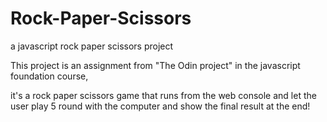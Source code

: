 # Rock-Paper-Scissors
a javascript rock paper scissors project 

This project is an assignment from "The Odin project" in the javascript foundation course,

it's a rock paper scissors game that runs from the web console and let the user play 5 round with the computer and show the final result at the end! 
